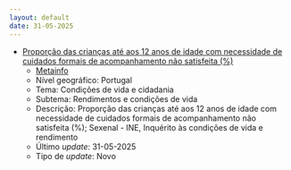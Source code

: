 ```yaml
---
layout: default
date: 31-05-2025
---
```

* [Proporção das crianças até aos 12 anos de idade com necessidade de cuidados formais de acompanhamento não satisfeita (%)](https://www.ine.pt/xportal/xmain?xpid=INE&xpgid=ine_indicadores&indOcorrCod=0014441&contexto=bd&selTab=tab2)
  * [Metainfo](https://www.ine.pt/bddXplorer/htdocs/minfo.jsp?var_cd=0014441&lingua=PT)
  * Nível geográfico: Portugal
  * Tema: Condições de vida e cidadania
  * Subtema: Rendimentos e condições de vida
  * Descrição: Proporção das crianças até aos 12 anos de idade com necessidade de cuidados formais de acompanhamento não satisfeita (%); Sexenal - INE, Inquérito às condições de vida e rendimento
  * Último _update_: 31-05-2025
  * Tipo de _update_: Novo

